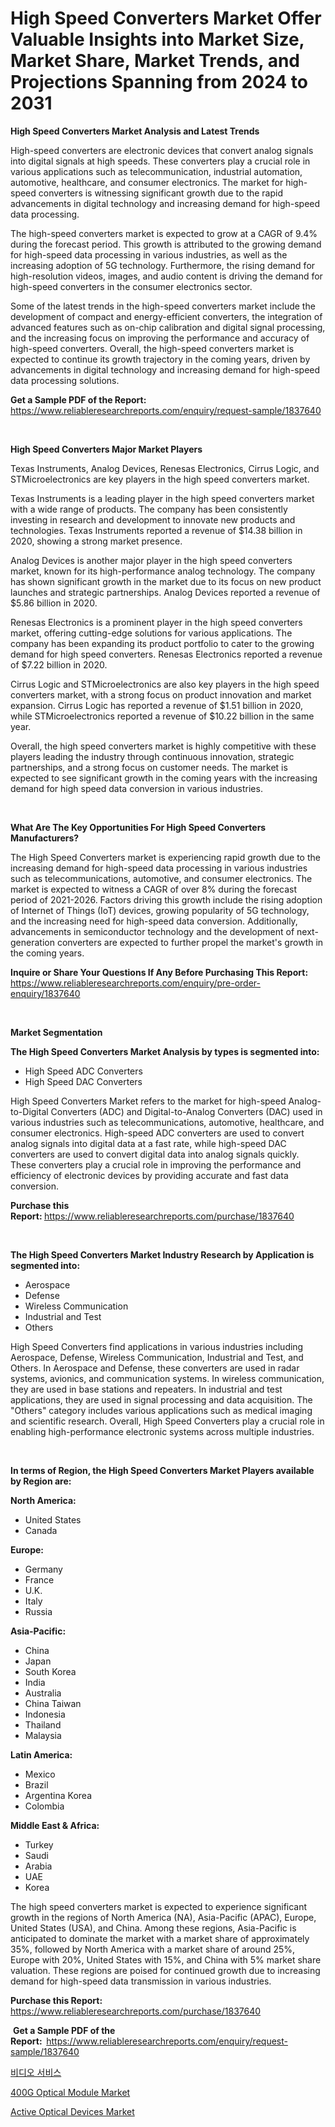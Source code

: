 <p><h1>High Speed Converters Market Offer Valuable Insights into Market Size, Market Share, Market Trends, and Projections Spanning from 2024 to 2031</h1></p><p><strong>High Speed Converters Market Analysis and Latest Trends</strong></p>
<p><p>High-speed converters are electronic devices that convert analog signals into digital signals at high speeds. These converters play a crucial role in various applications such as telecommunication, industrial automation, automotive, healthcare, and consumer electronics. The market for high-speed converters is witnessing significant growth due to the rapid advancements in digital technology and increasing demand for high-speed data processing.</p><p>The high-speed converters market is expected to grow at a CAGR of 9.4% during the forecast period. This growth is attributed to the growing demand for high-speed data processing in various industries, as well as the increasing adoption of 5G technology. Furthermore, the rising demand for high-resolution videos, images, and audio content is driving the demand for high-speed converters in the consumer electronics sector.</p><p>Some of the latest trends in the high-speed converters market include the development of compact and energy-efficient converters, the integration of advanced features such as on-chip calibration and digital signal processing, and the increasing focus on improving the performance and accuracy of high-speed converters. Overall, the high-speed converters market is expected to continue its growth trajectory in the coming years, driven by advancements in digital technology and increasing demand for high-speed data processing solutions.</p></p>
<p><strong>Get a Sample PDF of the Report:&nbsp;</strong> <a href="https://www.reliableresearchreports.com/enquiry/request-sample/1837640">https://www.reliableresearchreports.com/enquiry/request-sample/1837640</a></p>
<p>&nbsp;</p>
<p><strong>High Speed Converters Major Market Players</strong></p>
<p><p>Texas Instruments, Analog Devices, Renesas Electronics, Cirrus Logic, and STMicroelectronics are key players in the high speed converters market. </p><p>Texas Instruments is a leading player in the high speed converters market with a wide range of products. The company has been consistently investing in research and development to innovate new products and technologies. Texas Instruments reported a revenue of $14.38 billion in 2020, showing a strong market presence.</p><p>Analog Devices is another major player in the high speed converters market, known for its high-performance analog technology. The company has shown significant growth in the market due to its focus on new product launches and strategic partnerships. Analog Devices reported a revenue of $5.86 billion in 2020.</p><p>Renesas Electronics is a prominent player in the high speed converters market, offering cutting-edge solutions for various applications. The company has been expanding its product portfolio to cater to the growing demand for high speed converters. Renesas Electronics reported a revenue of $7.22 billion in 2020.</p><p>Cirrus Logic and STMicroelectronics are also key players in the high speed converters market, with a strong focus on product innovation and market expansion. Cirrus Logic has reported a revenue of $1.51 billion in 2020, while STMicroelectronics reported a revenue of $10.22 billion in the same year.</p><p>Overall, the high speed converters market is highly competitive with these players leading the industry through continuous innovation, strategic partnerships, and a strong focus on customer needs. The market is expected to see significant growth in the coming years with the increasing demand for high speed data conversion in various industries.</p></p>
<p>&nbsp;</p>
<p><strong>What Are The Key Opportunities For High Speed Converters Manufacturers?</strong></p>
<p><p>The High Speed Converters market is experiencing rapid growth due to the increasing demand for high-speed data processing in various industries such as telecommunications, automotive, and consumer electronics. The market is expected to witness a CAGR of over 8% during the forecast period of 2021-2026. Factors driving this growth include the rising adoption of Internet of Things (IoT) devices, growing popularity of 5G technology, and the increasing need for high-speed data conversion. Additionally, advancements in semiconductor technology and the development of next-generation converters are expected to further propel the market's growth in the coming years.</p></p>
<p><strong>Inquire or Share Your Questions If Any Before Purchasing This Report:</strong> <a href="https://www.reliableresearchreports.com/enquiry/pre-order-enquiry/1837640">https://www.reliableresearchreports.com/enquiry/pre-order-enquiry/1837640</a></p>
<p>&nbsp;</p>
<p><strong>Market Segmentation</strong></p>
<p><strong>The High Speed Converters Market Analysis by types is segmented into:</strong></p>
<p><ul><li>High Speed ADC Converters</li><li>High Speed DAC Converters</li></ul></p>
<p><p>High Speed Converters Market refers to the market for high-speed Analog-to-Digital Converters (ADC) and Digital-to-Analog Converters (DAC) used in various industries such as telecommunications, automotive, healthcare, and consumer electronics. High-speed ADC converters are used to convert analog signals into digital data at a fast rate, while high-speed DAC converters are used to convert digital data into analog signals quickly. These converters play a crucial role in improving the performance and efficiency of electronic devices by providing accurate and fast data conversion.</p></p>
<p><strong>Purchase this Report:&nbsp;</strong><a href="https://www.reliableresearchreports.com/purchase/1837640">https://www.reliableresearchreports.com/purchase/1837640</a></p>
<p>&nbsp;</p>
<p><strong>The High Speed Converters Market Industry Research by Application is segmented into:</strong></p>
<p><ul><li>Aerospace</li><li>Defense</li><li>Wireless Communication</li><li>Industrial and Test</li><li>Others</li></ul></p>
<p><p>High Speed Converters find applications in various industries including Aerospace, Defense, Wireless Communication, Industrial and Test, and Others. In Aerospace and Defense, these converters are used in radar systems, avionics, and communication systems. In wireless communication, they are used in base stations and repeaters. In industrial and test applications, they are used in signal processing and data acquisition. The "Others" category includes various applications such as medical imaging and scientific research. Overall, High Speed Converters play a crucial role in enabling high-performance electronic systems across multiple industries.</p></p>
<p>&nbsp;</p>
<p><strong>In terms of Region, the High Speed Converters Market Players available by Region are:</strong></p>
<p>
    <p> <strong> North America: </strong>
        <ul>
            <li>United States</li>
            <li>Canada</li>
        </ul>
        </p> 
    <p> <strong> Europe: </strong>
        <ul>
            <li>Germany</li>
            <li>France</li>
            <li>U.K.</li>
            <li>Italy</li>
            <li>Russia</li>
        </ul>
        </p> 
    <p> <strong> Asia-Pacific: </strong>
        <ul>
            <li>China</li>
            <li>Japan</li>
            <li>South Korea</li>
            <li>India</li>
            <li>Australia</li>
            <li>China Taiwan</li>
            <li>Indonesia</li>
            <li>Thailand</li>
            <li>Malaysia</li>
        </ul>
        </p> 
    <p> <strong> Latin America: </strong>
        <ul>
            <li>Mexico</li>
            <li>Brazil</li>
            <li>Argentina Korea</li>
            <li>Colombia</li>
        </ul>
        </p> 
    <p> <strong> Middle East & Africa: </strong>
        <ul>
            <li>Turkey</li>
            <li>Saudi</li>
            <li>Arabia</li>
            <li>UAE</li>
            <li>Korea</li>
        </ul>
    </p>
    </p>
<p><p>The high speed converters market is expected to experience significant growth in the regions of North America (NA), Asia-Pacific (APAC), Europe, United States (USA), and China. Among these regions, Asia-Pacific is anticipated to dominate the market with a market share of approximately 35%, followed by North America with a market share of around 25%, Europe with 20%, United States with 15%, and China with 5% market share valuation. These regions are poised for continued growth due to increasing demand for high-speed data transmission in various industries.</p></p>
<p><strong>Purchase this Report: </strong><a href="https://www.reliableresearchreports.com/purchase/1837640">https://www.reliableresearchreports.com/purchase/1837640</a></p>
<p>&nbsp;<strong>Get a Sample PDF of the Report:&nbsp;&nbsp;</strong><a href="https://www.reliableresearchreports.com/enquiry/request-sample/1837640">https://www.reliableresearchreports.com/enquiry/request-sample/1837640</a></p>
<p><strong></strong></p>
<p><p><a href="https://github.com/iansanftyord09878/Market-Research-Report-List-1/blob/main/556447310758.md">비디오 서비스</a></p><p><a href="https://github.com/jsmusil/Market-Research-Report-List-2/blob/main/400g-optical-module-market.md">400G Optical Module Market</a></p><p><a href="https://github.com/yemakinde/Market-Research-Report-List-2/blob/main/active-optical-devices-market.md">Active Optical Devices Market</a></p></p>